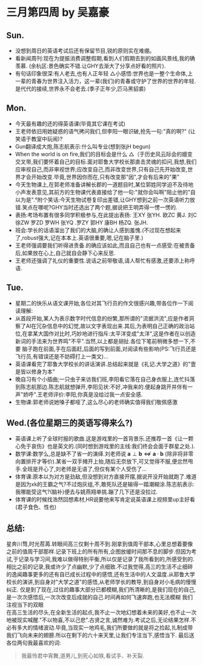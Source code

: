# 三月第四周 by 吴嘉豪

## Sun.
- 没想到周日的英语考试后还有保留节目,锐的原则实在难绷。
- 看新闻周刊:现在为提振消费调整假期,看到人们假期去到的如画风景线,我的确羡慕.
(余杭区:景色确实不错.让GHY去渐大了分享点好看的照片).
- 有句话印象很深:有人老去,也有人正年轻
△小感悟:世界也是一整个生命体,上一辈的青春为世界注入活力，这一辈(我们)的青春或守护了世界的世界的年轻.是代代的接续,世界永不会老去.(季子正年少,匹马黑貂裘)

## Mon.
- 今天最有趣的还的得英语课(毕竟其它课在考试)
- 王老师依旧用她疑惑的语气拷问我们,但李阳一眼识破,抢先一句:"真的啊?"	(让笑语于教室中玩闹)?	
- Gun翻译成大炮,陈志航表示:什么叫专业(想到张jH  begun)
- When the world is on fire,我们的目标会是什么
△（于历史风云际会的嬗变交叉带,我们要怀着自己的目标.面对耶鲁大学校长那直击灵魂的扣问,我想,我们应审视自己,而非审视世界;应改变自己,而非改变世界,只有自己先开始改变,世界才会开始改变.毕竟,世界因你而在,只有改变那"因",才会有后来的"果”
- 今天生物课上,在郭老师准备讲解长郡的一道题目时,某位郭姓同学迫不及待地小声发表意见,其前方的生物课代表直接给了他一句:"就你会叫啊"阻止他的"自以为是".°附个笑话:今天生物试卷复印出差错,让GHY想到之前一次英语听力放错.笑点在哪呢?GHY当时还选出了两个题,据说把王明弄得一愣一愣的.
- 表扬:考场布置有很多同学积极参与,在此提出表扬:
王XY   张YH.  欧ZC   黄J.   刘C
徐ZW  罗ZD   罗WH  张YQ  .罗ZY  郭HY
康BH  杨ZQ.   张JH.
- 班会:学长的话语溜出了我们的大脑,的确让人感到羞愧.(不过现在想起来了,robust强大,记在本本上.英语很重要,嗯,记在脑子里.)
- 王老师强调要我们听得进责备.的确应该如此,而且自己也有一点感受:在被责备后,如果放在心上,自己就自会静下心来反思.
- 王老师还强调了礼仪的重要性.说话之前带敬语,请人帮忙有感激,还要添上称呼语. 

## Tue.
- 星期二的快乐从语文课开始,各位对其飞行员的作文很感兴趣,带各位作一下阅读理解:
- 从首段开始,某人为表示数字时代信息的纷繁,那所谓的"流据洪流",应是作者洞察了AI在冗杂信息中的幻觉,故以文字表现出来.其后,为表明自己正确的政治站位,在拿某大国作对比时,巧妙地进行指斥:太平洋变成"太洋",这是作者在以创造新词的手法来为世界鸣"不平".当然,以上都是胡扯.各位下笔前稍微多想一下,不要	脑子跑在前面,手在后面赶,后面的写到前面,对阅读有些影响(PS:飞行员还是飞行员,有错误还是不妨碍打上一类文)...
- 英语课看完了耶鲁大学校长的讲话演讲.总结起来就是《礼记.大学之道》的"壹是皆以修身为本"
- 晚自习有个小插曲;一只虫子来访我们班,李阳看它落在自己身衣服上,连忙抖落到陈志航那边.陈志航就想弹开,李阳见状:不好,冲我来的.便起身跳开并伴有一声"娇呼".王老师评价:李阳,你真是没给过我一点安全感.
- 生物课:郭老师说她嗓子都哑了,这么尽心的老师确实值得我们敬佩感激

## Wed.(各位星期三的英语写得来么?)	
- 英语课上听了全球时报的歌曲.这是游戏里的一首背景乐.还推荐一首《让一颗心免于哀伤》也是英文的.(同时想到游戏里的主线:我们终会会面于群星之处.).
- 数学课:数学么,总是缺不了省一的演绎.刘老师说 $\bm{a} \perp \bm{b} \not \iff \bm{a} \cdot \bm{b}$ (除非将非零向置排开才等价).某省一双手摊开上抬,随后无奈放下,可又觉得不服,便忿然甩手.全班是开心了,刘老师是无语了,但仅有某个人受伤了...
- 体育课:原本以为对方是劲敌,但没想到对方直接开摆,据说开没开始就跑了.难道是因为xk的王霸之气?不过炮灰组,不,敢死队还是输得一踏潮糊涂.陈志航表示:我哪能受这气?(脑补)便去与姚燕翔单挑.蹦了几下还是没拉过.
- 体育课的时候找浩然回想素材,HR说要他来写肯定说英语课上视频里up主好看(君子食色、性也)

## 总结:
星奔川骛,时光茬苒.转眼间高三仅剩十周不到.刚拿到值周干部本,心里总想着要像之前的值周干部那样.记录下班上的所有所有,企图放缓时间那不息的脚步.但因为考试,于记录与学习间,我难以做得特别平衡,所以仅是记录了我所看到的,所感受到的.
相比之前的记录,我或许少了点幽默,少了点细致.不过我觉得,高三的生活不止细碎的逸闻趣事更多的还有自已成长过程中的感悟,还有生活中的人文温度.从耶鲁大学校长的演讲,到自身对"大学之道"的感悟,从老师学长的教导,到自身对小毛病的慢慢纠正.
仅是到了现在,过往的趣事大部分已都模糊,我们所清晰的,是我们现在的自己,是一次次感悟后,一次次改变后成就的自己.时间再如何飞速奔跑,也无法模糊
我们注视当下的双眼	
在高三生活的尽头,在全新生活的起点,我不止一次地幻想着未来的美好,也不止一次地被现实喊醒."不以物喜,不以己悲".古贤之言,诚然难为.考试之后,无论结果怎样.不必有多大的情绪波动.毕竟,当现实一地鸡毛,我们所要做的就是将之捡起,扎制成带我们飞向未来的翅膀.所以在剩下的六十来天里,让我们专注当下,感悟当下.
最后送各位两句我最喜欢的词:
>我最怜君中宵舞,道男儿,到死心如铁,看试手、补天裂.